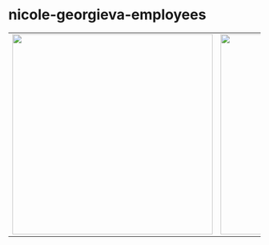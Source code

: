 # nicole-georgieva-employees

|          |             |                |       |
| :---:    |    :----:   |          :---: | :---: |
| <img src="https://user-images.githubusercontent.com/93789076/229214590-1e8554eb-4497-4c37-84fb-69b5cec68dd1.png" width="400"> | <img src="https://user-images.githubusercontent.com/93789076/229214678-d184e78b-e16d-45f7-b659-8c9f49c7bb74.png" width="400"> | <img src="https://user-images.githubusercontent.com/93789076/229214730-4153b96f-7706-4245-ae32-8680b59ffd11.png" width="400"> | <img src="https://user-images.githubusercontent.com/93789076/229214772-db99f054-c50c-430f-b070-c632fa3ca50c.png" width="400"> |

